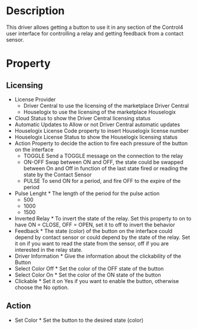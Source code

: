# Description #
This driver allows getting a button to use it in any section of the Control4 user interface for controlling a relay and getting feedback from a contact sensor.

# Property #


## Licensing ##
* License Provider
  * Driver Central
  to use the licensing of the marketplace Driver Central
  * Houselogix
  to use the licensing of the marketplace Houselogix
* Cloud Status
to show the Driver Central licensing status
* Automatic Updates
to Allow or not Driver Central automatic updates
* Houselogix License Code
property to insert Houselogix license number
* Houselogix License Status
to show the Houselogix licensing status
* Action
Property to decide the action to fire each pressure of the button on the interface
  * TOGGLE
  Send a TOGGLE message on the connection to the relay
  * ON-OFF
  Swap between ON and OFF, the state could be swapped between On and Off in function of the last state fired or reading the state by the Contact Sensor
  * PULSE
  To send ON for a period, and fire OFF to the expire of the period
* Pulse Lenght *
  The length of the period for the pulse action
  * 500
  * 1000
  * 1500
* Inverted Relay *
To invert the state of the relay. Set this property to on to have ON = CLOSE, OFF = OPEN, set it to off to invert the behavior
* Feedback *
The state (color) of the button on the interface could depend by contact sensor or could depend by the state of the relay. Set it on if you want to read the state from the sensor, off if you are interested in the relay state.
* Driver Information *
Give the information about the clickability of the Button
* Select Color Off *
Set the color of the OFF state of the button
* Select Color On *
Set the color of the ON state of the button
* Clickable *
Set it on Yes if you want to enable the button, otherwise choose the No option.

## Action ##

* Set Color *
Set the button to the desired state (color) 
  
